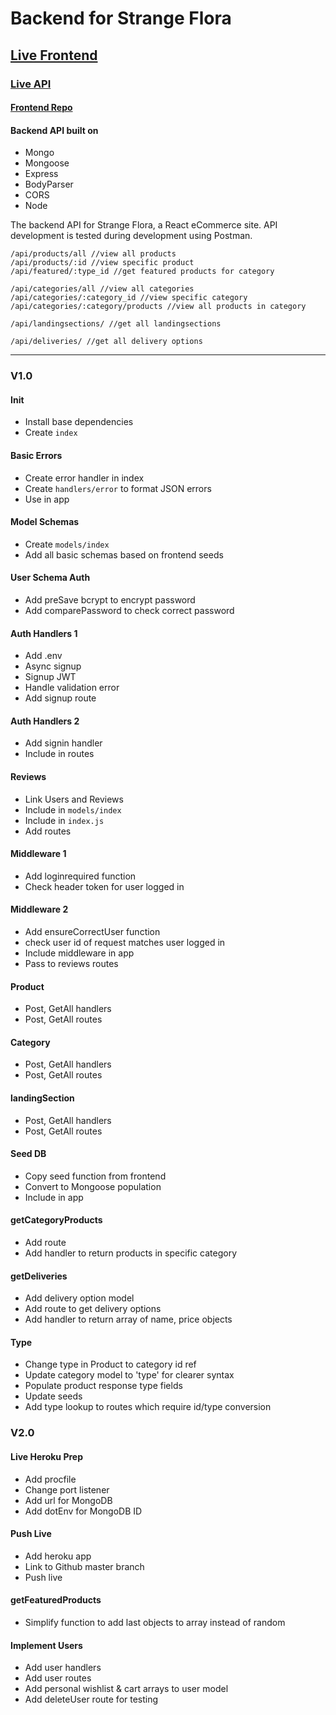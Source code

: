 # Backend for Strange Flora

## [Live Frontend](https://strange-flora.herokuapp.com/)

### [Live API](https://strange-flora-backend.herokuapp.com/)

#### [Frontend Repo](https://github.com/startinmerc/strange-flora)

#### Backend API built on

* Mongo
* Mongoose
* Express
* BodyParser
* CORS
* Node

The backend API for Strange Flora, a React eCommerce site.
API development is tested during development using Postman.

```none
/api/products/all //view all products
/api/products/:id //view specific product
/api/featured/:type_id //get featured products for category

/api/categories/all //view all categories
/api/categories/:category_id //view specific category
/api/categories/:category/products //view all products in category

/api/landingsections/ //get all landingsections

/api/deliveries/ //get all delivery options
```

---

### V1.0

#### Init

* Install base dependencies
* Create `index`

#### Basic Errors

* Create error handler in index
* Create `handlers/error` to format JSON errors
* Use in app

#### Model Schemas

* Create `models/index`
* Add all basic schemas based on frontend seeds

#### User Schema Auth

* Add preSave bcrypt to encrypt password
* Add comparePassword to check correct password

#### Auth Handlers 1

* Add .env
* Async signup
* Signup JWT
* Handle validation error
* Add signup route

#### Auth Handlers 2

* Add signin handler
* Include in routes

#### Reviews

* Link Users and Reviews
* Include in `models/index`
* Include in `index.js`
* Add routes

#### Middleware 1

* Add loginrequired function
* Check header token for user logged in

#### Middleware 2

* Add ensureCorrectUser function
* check user id of request matches user logged in
* Include middleware in app
* Pass to reviews routes

#### Product

* Post, GetAll handlers
* Post, GetAll routes

#### Category

* Post, GetAll handlers
* Post, GetAll routes

#### landingSection

* Post, GetAll handlers
* Post, GetAll routes

#### Seed DB

* Copy seed function from frontend
* Convert to Mongoose population
* Include in app

#### getCategoryProducts

* Add route
* Add handler to return products in specific category

#### getDeliveries

* Add delivery option model
* Add route to get delivery options
* Add handler to return array of name, price objects

#### Type

* Change type in Product to category id ref
* Update category model to 'type' for clearer syntax
* Populate product response type fields
* Update seeds
* Add type lookup to routes which require id/type conversion

### V2.0

#### Live Heroku Prep

* Add procfile
* Change port listener
* Add url for MongoDB
* Add dotEnv for MongoDB ID

#### Push Live

* Add heroku app
* Link to Github master branch
* Push live

#### getFeaturedProducts

* Simplify function to add last objects to array instead of random

#### Implement Users

* Add user handlers
* Add user routes
* Add personal wishlist & cart arrays to user model
* Add deleteUser route for testing
